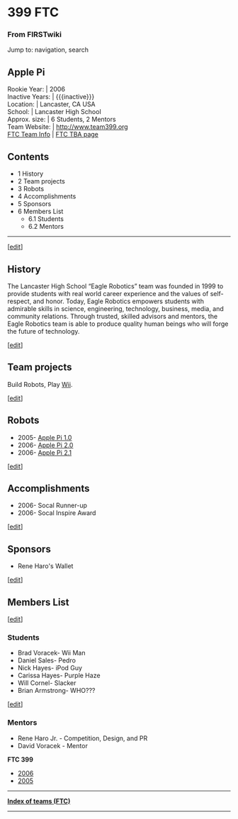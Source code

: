# 399 FTC

### From FIRSTwiki

Jump to: navigation, search

Apple Pi  
---  
Rookie Year: | 2006  
Inactive Years: | {{{inactive}}}  
Location: | Lancaster, CA USA  
School: | Lancaster High School  
Approx. size: | 6 Students, 2 Mentors  
Team Website: | <http://www.team399.org>  
[FTC Team
Info](https://my.usfirst.org/myarea/index.lasso?page=teaminfo&team=399
"https://my.usfirst.org/myarea/index.lasso?page=teaminfo&team=399" ) | [FTC
TBA page](http://www.thebluealliance.net/tbatv/team.php?team=399
"http://www.thebluealliance.net/tbatv/team.php?team=399" )  
  
  

## Contents

  * 1 History
  * 2 Team projects
  * 3 Robots
  * 4 Accomplishments
  * 5 Sponsors
  * 6 Members List
    * 6.1 Students
    * 6.2 Mentors  
---  
  
[[edit](/index.php?title=399_FTC&action=edit&section=1 "Edit section: History"
)]

## History

The Lancaster High School “Eagle Robotics” team was founded in 1999 to provide
students with real world career experience and the values of self-respect, and
honor. Today, Eagle Robotics empowers students with admirable skills in
science, engineering, technology, business, media, and community relations.
Through trusted, skilled advisors and mentors, the Eagle Robotics team is able
to produce quality human beings who will forge the future of technology.

[[edit](/index.php?title=399_FTC&action=edit&section=2 "Edit section: Team
projects" )]

## Team projects

Build Robots, Play [Wii](http://wii.nintendo.com/ "http://wii.nintendo.com/"
).

[[edit](/index.php?title=399_FTC&action=edit&section=3 "Edit section: Robots"
)]

## Robots

  * 2005- [Apple Pi 1.0](/index.php?title=399_Vex_in_2005&action=edit "399 Vex in 2005" )
  * 2006- [Apple Pi 2.0](http://web.mac.com/rharo.jr/iWeb/Site/Vex.html "http://web.mac.com/rharo.jr/iWeb/Site/Vex.html" )
  * 2006- [Apple Pi 2.1](/index.php/399_Vex_in_2006 "399 Vex in 2006" )

[[edit](/index.php?title=399_FTC&action=edit&section=4 "Edit section:
Accomplishments" )]

## Accomplishments

  * 2006- Socal Runner-up 
  * 2006- Socal Inspire Award 

[[edit](/index.php?title=399_FTC&action=edit&section=5 "Edit section:
Sponsors" )]

## Sponsors

  * Rene Haro's Wallet 

[[edit](/index.php?title=399_FTC&action=edit&section=6 "Edit section: Members
List" )]

## Members List

[[edit](/index.php?title=399_FTC&action=edit&section=7 "Edit section:
Students" )]

### Students

  * Brad Voracek- Wii Man 
  * Daniel Sales- Pedro 
  * Nick Hayes- iPod Guy 
  * Carissa Hayes- Purple Haze 
  * Will Cornel- Slacker 
  * Brian Armstrong- WHO??? 

[[edit](/index.php?title=399_FTC&action=edit&section=8 "Edit section: Mentors"
)]

### Mentors

  * Rene Haro Jr. - Competition, Design, and PR 
  * David Voracek - Mentor 

  

****FTC 399****

  * [2006](/index.php/399_FTC_in_2006 "399 FTC in 2006" )
  * [2005](/index.php?title=399_FTC_in_2005&action=edit "399 FTC in 2005" )

* * *

**[Index of teams (FTC)](/index.php/Index_of_teams_%28FTC%29 "Index of teams \(FTC\)" )**  
  
---  
  
